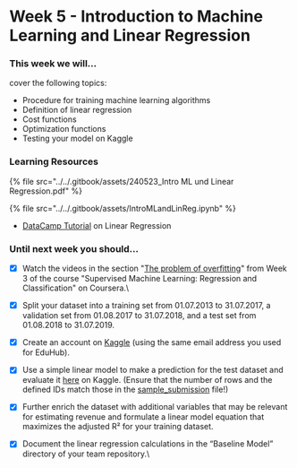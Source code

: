 # Week 5 - Introduction to Machine Learning and Linear Regression

### This week we will...

cover the following topics:

* Procedure for training machine learning algorithms
* Definition of linear regression
* Cost functions
* Optimization functions
* Testing your model on Kaggle

### Learning Resources

{% file src="../../.gitbook/assets/240523_Intro ML und Linear Regression.pdf" %}

{% file src="../../.gitbook/assets/IntroMLandLinReg.ipynb" %}

* [DataCamp Tutorial](https://www.datacamp.com/tutorial/essentials-linear-regression-python) on Linear Regression

### Until next week you should...

* [x] Watch the videos in the section "[The problem of overfitting](https://www.coursera.org/lecture/machine-learning/the-problem-of-overfitting-erGPe)" from Week 3 of the course "Supervised Machine Learning: Regression and Classification" on Coursera.\

* [x] Split your dataset into a training set from 01.07.2013 to 31.07.2017, a validation set from 01.08.2017 to 31.07.2018, and a test set from 01.08.2018 to 31.07.2019.
* [x] Create an account on [Kaggle](https://www.kaggle.com/) (using the same email address you used for EduHub).
* [x] Use a simple linear model to make a prediction for the test dataset and evaluate it [here](https://www.kaggle.com/competitions/bakery-sales-prediction-summer-2025/data?select=sample_submission.csv) on Kaggle. (Ensure that the number of rows and the defined IDs match those in the [sample\_submission](https://www.kaggle.com/competitions/bakery-sales-prediction-summer-2025/data?select=sample_submission.csv) file!)
* [x] Further enrich the dataset with additional variables that may be relevant for estimating revenue and formulate a linear model equation that maximizes the adjusted R² for your training dataset.
* [x] Document the linear regression calculations in the “Baseline Model” directory of your team repository.\


